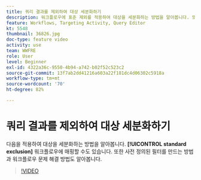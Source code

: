 ```yaml
---
title: 쿼리 결과를 제외하여 대상 세분화하기
description: 워크플로우에 표준 제외를 적용하여 대상을 세분화하는 방법을 알아봅니다. 또한 사전 정의된 필터를 만드는 방법과 워크플로우 문제 해결 방법도 알아봅니다.
feature: Workflows, Targeting Activity, Query Editor
kt: 5548
thumbnail: 36826.jpg
doc-type: feature video
activity: use
team: WWFRE
role: User
level: Beginner
exl-id: 4322a36c-9550-4b94-a742-b02f52c523c2
source-git-commit: 13f7ab2dd41216a603a22f181dc4d06302c5918a
workflow-type: tm+mt
source-wordcount: '70'
ht-degree: 82%

---
```


# 쿼리 결과를 제외하여 대상 세분화하기

다음을 적용하여 대상을 세분화하는 방법을 알아봅니다. **[!UICONTROL standard exclusion]** 워크플로우에 매핑할 수도 있습니다. 또한 사전 정의된 필터를 만드는 방법과 워크플로우 문제 해결 방법도 알아봅니다.

>[!VIDEO](https://video.tv.adobe.com/v/36826?quality=12&learn=on)
